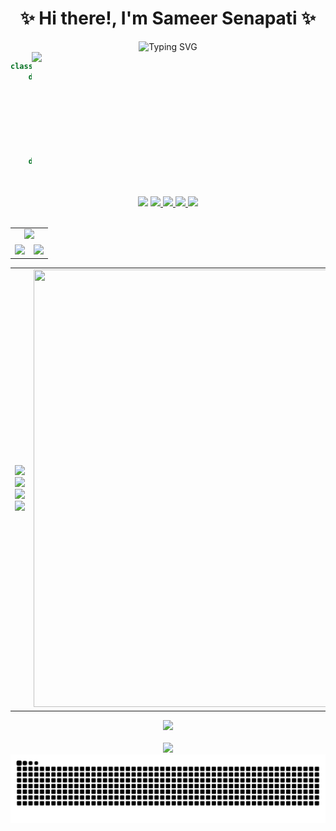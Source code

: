 <div align="center">
  <h1>✨ Hi there!, I'm <strong>Sameer Senapati</strong> ✨</h1>
  <img src="https://readme-typing-svg.herokuapp.com?font=Fira+Code&size=22&duration=3000&pause=1000&color=00CFFF&center=true&vCenter=true&width=600&lines=AI+%26+Machine+Learning+Explorer;Full+Stack+Web+Developer;Building+End-to-End+ML+Projects;Tech+Stack+Craftsman" alt="Typing SVG"/>
</div>
<div align="center">
  <img align="right" width="470" src="https://user-images.githubusercontent.com/74038190/225813708-98b745f2-7d22-48cf-9150-083f1b00d6c9.gif">
</div>

```python
class SameerSenapati:
    def __init__(self):
        self.name = "Sameer Senapati"
        self.role = "Machine Learning Enthusiast"
        self.location = "India"
        self.languages = ["Python", "JavaScript", "TypeScript", "C++"]
        self.interests = ["AI/ML", "Data Science", "Web Development"]
        self.learning = ["Deep Learning", "MLOps", "Cloud"]

    def say_hi(self):
        print("Thanks for dropping by! Let's build something amazing together!")
```

<br clear="both"/>
<div align="center">
  <img src="https://img.shields.io/badge/Profile%20Views-110-blue?style=for-the-badge&logo=github" height="40"/>
  <a href="https://instagram.com/beingsameer1.7">
    <img src="https://img.shields.io/badge/Instagram-E4405F?style=for-the-badge&logo=instagram&logoColor=white"/>
  </a>
  <a href="https://linkedin.com/in/sameer-senapati-759b0528a">
    <img src="https://img.shields.io/badge/LinkedIn-0077B5?style=for-the-badge&logo=linkedin&logoColor=white"/>
  </a>
  <a href="https://x.com/justsameer17">
    <img src="https://img.shields.io/badge/Twitter-1DA1F2?style=for-the-badge&logo=twitter&logoColor=white"/>
  </a>
  <a href="mailto:sameersenapati1709@gmail.com">
    <img src="https://img.shields.io/badge/Gmail-D14836?style=for-the-badge&logo=gmail&logoColor=white"/>
  </a>
</div>
<br>
<div align="center">
<table><tr>
<td colspan=2 align="center">
  <img height="180em" src="https://github-readme-stats.vercel.app/api?username=SameerSenapati17&theme=midnight-purple&hide_border=false&include_all_commits=false&count_private=false"/>
</td>
</tr>
<tr>
<td>
  <img height="180em" src="https://nirzak-streak-stats.vercel.app/?user=SameerSenapati17&theme=midnight-purple&hide_border=false"/>
</td>
  <td>
    <img height="180em" src="https://github-readme-stats.vercel.app/api/top-langs/?username=SameerSenapati17&theme=midnight-purple&hide_border=false&include_all_commits=false&count_private=false&layout=compact"/>
  </td>
</tr></table>
</div>

<div align="center">
<table>
  <tr>
    <!-- First column with fixed width -->
    <td width="350" align="center" valign="middle">
        <img src="https://skillicons.dev/icons?i=js,ts,react,nodejs&size=90" /><br/>
        <img src="https://skillicons.dev/icons?i=express,html,css,python&size=90" /><br/>
        <img src="https://skillicons.dev/icons?i=cpp,flask,git,github&size=90" /><br/>
        <img src="https://skillicons.dev/icons?i=mysql,sqlite,anaconda&size=90" />
    </td>
    <td>
      <img src="https://private-user-images.githubusercontent.com/201450178/476145468-fa5dbf73-a37a-4bf7-8809-2276370d1fb9.gif?jwt=eyJ0eXAiOiJKV1QiLCJhbGciOiJIUzI1NiJ9.eyJpc3MiOiJnaXRodWIuY29tIiwiYXVkIjoicmF3LmdpdGh1YnVzZXJjb250ZW50LmNvbSIsImtleSI6ImtleTUiLCJleHAiOjE3NTQ2Nzg5NTMsIm5iZiI6MTc1NDY3ODY1MywicGF0aCI6Ii8yMDE0NTAxNzgvNDc2MTQ1NDY4LWZhNWRiZjczLWEzN2EtNGJmNy04ODA5LTIyNzYzNzBkMWZiOS5naWY_WC1BbXotQWxnb3JpdGhtPUFXUzQtSE1BQy1TSEEyNTYmWC1BbXotQ3JlZGVudGlhbD1BS0lBVkNPRFlMU0E1M1BRSzRaQSUyRjIwMjUwODA4JTJGdXMtZWFzdC0xJTJGczMlMkZhd3M0X3JlcXVlc3QmWC1BbXotRGF0ZT0yMDI1MDgwOFQxODQ0MTNaJlgtQW16LUV4cGlyZXM9MzAwJlgtQW16LVNpZ25hdHVyZT05N2Y4OGQ5ODI0ZThkMTg0ODA5NDI1NzM2ZTgwM2M5ODBmZjIxYTczYTNlNzQxMTAwM2U1YjI1ZTMzZjI5ZmZlJlgtQW16LVNpZ25lZEhlYWRlcnM9aG9zdCJ9.cPPdzj3t1RVcuASjziu2eHZIs19LeFawKzf19jXy4ss" width="500" height="700" />
    </td>
  </tr>
</table>
</div>

<div align="center">
  <img src="https://github-profile-trophy.vercel.app/?username=SameerSenapati17&theme=gruvbox&no-frame=false&no-bg=true&margin-w=4"/>
</div>
</br>
<div align="center">
  <img src="https://quotes-github-readme.vercel.app/api?type=horizontal&theme=dark"/>
</div>

<div align="center">
<img src="https://raw.githubusercontent.com/SameerSenapati17/SameerSenapati17/output/snake.svg" alt="Snake animation" />
</div>


